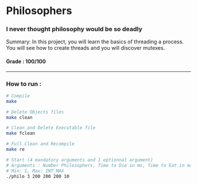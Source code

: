 # Philosophers
### I never thought philosophy would be so deadly

Summary:
In this project, you will learn the basics of threading a process.
You will see how to create threads and you will discover mutexes.

#### Grade : 100/100

---

### How to run :

```bash
# Compile
make

# Delete Objects files
make clean

# Clean and Delete Executable file
make fclean

# Full Clean and Recompile
make re

# Start (4 mandatory arguments and 1 optionnal argument)
# Arguments : Number Philosophers, Time to Die in ms, Time to Eat in ms, Time to Sleep in ms, (Max Meal Number)
# Min: 1, Max: INT_MAX
./philo 3 200 200 200 10
```
